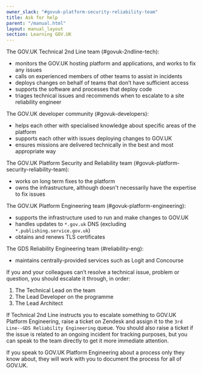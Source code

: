 ```yaml
---
owner_slack: "#govuk-platform-security-reliability-team"
title: Ask for help
parent: "/manual.html"
layout: manual_layout
section: Learning GOV.UK
---
```


The GOV.UK Technical 2nd Line team (#govuk-2ndline-tech):

- monitors the GOV.UK hosting platform and applications, and works to fix any issues
- calls on experienced members of other teams to assist in incidents
- deploys changes on behalf of teams that don’t have sufficient access
- supports the software and processes that deploy code
- triages technical issues and recommends when to escalate to a site reliability engineer

The GOV.UK developer community (#govuk-developers):

- helps each other with specialised knowledge about specific areas of the platform
- supports each other with issues deploying changes to GOV.UK
- ensures missions are delivered technically in the best and most appropriate way

The GOV.UK Platform Security and Reliability team (#govuk-platform-security-reliability-team):

- works on long term fixes to the platform
- owns the infrastructure, although doesn't necessarily have the expertise to fix issues

The GOV.UK Platform Engineering team (#govuk-platform-engineering):

- supports the infrastructure used to run and make changes to GOV.UK
- handles updates to `*.gov.uk` DNS (excluding `*.publishing.service.gov.uk`)
- obtains and renews TLS certificates

The GDS Reliability Engineering team (#reliability-eng):

- maintains centrally-provided services such as Logit and Concourse

If you and your colleagues can’t resolve a technical issue, problem or question, you should escalate it through, in order:

1. The Technical Lead on the team
2. The Lead Developer on the programme
3. The Lead Architect

If Technical 2nd Line instructs you to escalate something to GOV.UK Platform Engineering, raise a ticket on Zendesk and assign it to the `3rd Line--GDS Reliability Engineering` queue. You should also raise a ticket if the issue is related to an ongoing incident for tracking purposes, but you can speak to the team directly to get it more immediate attention.

If you speak to GOV.UK Platform Engineering about a process only they know about, they will work with you to document the process for all of GOV.UK.
